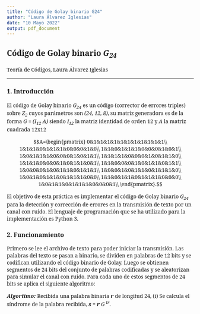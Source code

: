 ```yaml
---
title: "Código de Golay binario G24"
author: "Laura Álvarez Iglesias"
date: "10 Mayo 2022"
output: pdf_document
---
```


<span style="font-family: Noto Serif">

## Código de Golay binario _G<sub>24</sub>_

Teoría de Códigos, Laura Álvarez Iglesias

---

### 1. Introducción

El código de Golay binario _G<sub>24</sub>_ es un código (corrector de errores triples) sobre _Z<sub>2</sub>_ cuyos parámetros son _(24, 12, 8)_, su matriz generadora es de la forma _G = (I<sub>12</sub> A)_ siendo _I<sub>12</sub>_ la matriz identidad de orden 12 y _A_ la matriz cuadrada 12x12

$$A=\begin{pmatrix}
0&1&1&1&1&1&1&1&1&1&1&1\\
1&1&1&0&1&1&1&0&0&0&1&0\\
1&1&0&1&1&1&0&0&0&1&0&1\\
1&0&1&1&1&0&0&0&1&0&1&1\\
1&1&1&1&0&0&0&1&0&1&1&0\\
1&1&1&0&0&0&1&0&1&1&0&1\\
1&1&0&0&0&1&0&1&1&0&1&1\\
1&0&0&0&1&0&1&1&0&1&1&1\\
1&0&0&1&0&1&1&0&1&1&1&0\\
1&0&1&0&1&1&0&1&1&1&0&0\\
1&1&0&1&1&0&1&1&1&0&0&0\\
1&0&1&1&0&1&1&1&0&0&0&1\\
\end{pmatrix}.$$

El objetivo de esta práctica es implementar el código de Golay binario _G<sub>24</sub>_ para la detección y corrección de errores en la transmisión de texto por un canal con ruido. El lenguaje de programación que se ha utilizado para la implementación es Python 3.
<br>

### 2. Funcionamiento

Primero se lee el archivo de texto para poder iniciar la transmisión. Las palabras del texto se pasan a binario, se dividen en palabras de 12 bits y se codifican utilizando el código binario de Golay. Luego se obtienen segmentos de 24 bits del conjunto de palabras codificadas y se aleatorizan para simular el canal con ruido.
Para cada uno de estos segmentos de 24 bits se aplica el siguiente algoritmo:

_**Algortimo:**_ Recibida una palabra binaria _**r**_ de longitud 24,
(i) Se calcula el síndrome de la palabra recibida, _**s**_ = _**r**_ _G<sup> tr</sup>_.